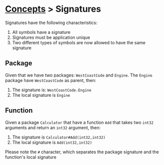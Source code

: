 # [Concepts](../concepts.md) > Signatures

Signatures have the following characteristics:

1. All symbols have a signature
1. Signatures must be application unique
1. Two different types of symbols are now allowed to have the same signature

## Package

Given that we have two packages: `WestCoastCode` and `Engine`. The `Engine` package have `WestCoastCode` as parent, then:

1. The signature is: `WestCoastCode.Engine`
1. The local signature is `Engine`

## Function

Given a package `Calculator` that have a function `Add` that takes two `int32` arguments and return an `int32` argument, then:

1. The signature is `Calculator#Add(int32,int32)`
1. The local signature is `Add(int32,int32)`

Please note the `#` character, which separates the package signature and the function's local signature
